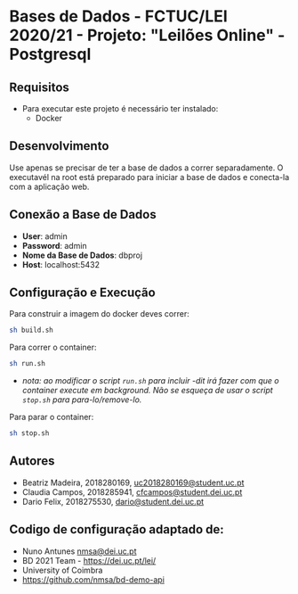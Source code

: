 # Bases de Dados - FCTUC/LEI 2020/21 - Projeto: "Leilões Online" - Postgresql


## Requisitos

- Para executar este projeto é necessário ter instalado:
  - Docker



## Desenvolvimento

Use apenas se precisar de ter a base de dados a correr separadamente.
O executavél na root está preparado para iniciar a base de dados e conecta-la com a aplicação web.



## Conexão a Base de Dados

- **User**: admin
- **Password**: admin
- **Nome da Base de Dados**: dbproj
- **Host**: localhost:5432



## Configuração e Execução

Para construir a imagem do docker deves correr:

```sh
sh build.sh
```

Para correr o container:

```sh
sh run.sh
```

- _nota: ao modificar o script `run.sh` para incluir -dit irá fazer com que o container execute em background. Não se esqueça de usar o script `stop.sh` para para-lo/remove-lo._

Para parar o container:

```sh
sh stop.sh
```



## Autores

* Beatriz Madeira, 2018280169, uc2018280169@student.uc.pt
* Claudia Campos, 2018285941, cfcampos@student.dei.uc.pt
* Dario Felix, 2018275530, dario@student.dei.uc.pt



## Codigo de configuração adaptado de: 

* Nuno Antunes <nmsa@dei.uc.pt>
* BD 2021 Team - https://dei.uc.pt/lei/
* University of Coimbra
* https://github.com/nmsa/bd-demo-api
